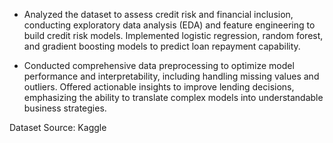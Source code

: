 - Analyzed the dataset to assess credit risk and financial inclusion, conducting exploratory data analysis (EDA) and feature engineering to build credit risk models. Implemented logistic regression, random forest, and gradient boosting models to predict loan repayment capability.

- Conducted comprehensive data preprocessing to optimize model performance and interpretability, including handling missing values and outliers. Offered actionable insights to improve lending decisions, emphasizing the ability to translate complex models into understandable business strategies.


Dataset Source: Kaggle
